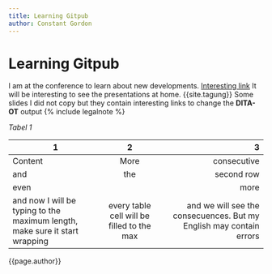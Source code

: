 ```yaml
---
title: Learning Gitpub
author: Constant Gordon
---
```


# Learning Gitpub
I am at the conference to learn about new developments.
[Interesting link](http://www.constantstechdocsupport.nl)
It will be interesting to see the presentations at home. {{site.tagung}} Some slides I did not copy but they contain interesting links to change the **DITA-OT** output
{% include legalnote %}

_Tabel 1_

|1|2|3|
|-|:-:|-:|
|Content|More|consecutive|
|and|the|second row|
|even||more|
|and now I will be typing to the maximum length, make sure it start wrapping|every table cell will be filled to the max|and we will see the consecuences. But my English may contain errors|

{{page.author}}

